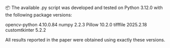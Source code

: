 📦 The available .py script was developed and tested on Python 3.12.0 with the following package versions:

opencv-python 4.10.0.84
numpy 2.2.3
Pillow 10.2.0
tifffile 2025.2.18
customtkinter 5.2.2

All results reported in the paper were obtained using exactly these versions.

